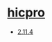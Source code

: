 # [hicpro](https://hpc.nih.gov/apps/hicpro.html)
- [2.11.4](/high-throughput-sequencing/hicpro/2.11.4)
